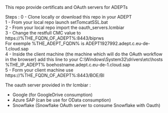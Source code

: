 This repo provide certificats and OAuth servers for ADEPTs

Steps :
0 - Clone locally or download this repo in your ADEPT  
1 - From your local repo launch setTomcatSSL.bat  
2 - From your local repo import the oauth_servers.lcmbiar  
3 - Change the restfull CMC value to https://%THE_FQDN_OF_ADEPT%:8443/biprws  
      For exemple %THE_ADEPT_FQDN% is ADEPT1927992.adept.c.eu-de-1.cloud.sap  
4 - Inside the client machine (the machine which will do the OAuth workflow in the browser) add this line to your C:\Windows\System32\drivers\etc\hosts  
      %THE_IP_ADEPT% boehostname.adept.c.eu-de-1.cloud.sap  
5 - Form your client machine use  https://%THE_FQDN_OF_ADEPT%:8443/BOE/BI  
  
  
The oauth server provided in thr lcmbiar :  
   - Google (for GoogleDrive consumption)  
   - Azure SAP (can be use for OData consumption)  
   - Snowflake (Snowflake OAuth server to consume Snowflake with Oauth)  
